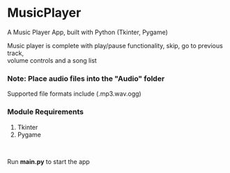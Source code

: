 # MusicPlayer
A Music Player App, built with Python (Tkinter, Pygame)

Music player is complete with play/pause functionality, skip, go to previous track,
<br>volume controls and a song list<br>
### **Note:** Place audio files into the "Audio" folder<br>
Supported file formats include (.mp3.wav.ogg)<br>
### Module Requirements
1. Tkinter
2. Pygame
<br>


Run **main.py** to start the app
